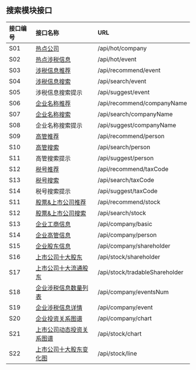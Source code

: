 ## 搜索模块接口

| 接口编号 | 接口名称 | URL |
| :--- | :--- | :--- |
| S01 | [热点公司](/热点公司.md) | /api/hot/company |
| S02 | [热点涉税信息](/热点涉税事件.md) | /api/hot/event |
| S03 | [涉税信息推荐](/涉税信息推荐.md) | /api/recommend/event |
| S04 | [涉税信息搜索](/she-shui-xin-xi-sou-suo.md) | /api/search/event |
| S05 | 涉税信息搜索提示 | /api/suggest/event |
| S06 | [企业名称推荐](/qi-ye-ming-cheng-tui-jian.md) | /api/recommend/companyName |
| S07 | [企业名称搜索](/qi-ye-ming-cheng-sou-suo.md) | /api/search/companyName |
| S08 | 企业名称搜索提示 | /api/suggest/companyName |
| S09 | [高管推荐](/gao-guan-tui-jian.md) | /api/recommend/person |
| S10 | [高管搜索](/s08gao-guan-sou-suo.md) | /api/search/person |
| S11 | 高管搜索提示 | /api/suggest/person |
| S12 | [税号推荐](/shui-hao-tui-jian.md) | /api/recommend/taxCode |
| S13 | [税号搜索](/shui-hao-sou-suo.md) | /api/search/taxCode |
| S14 | 税号搜索提示 | /api/suggest/taxCode |
| S11 | [股票&上市公司推荐](/gu-796826-shang-shi-gong-si-tui-jian.md) | /api/recommend/stock |
| S12 | [股票&上市公司搜索](/gao-guan-sou-suo.md) | /api/search/stock |
| S13 | [企业工商信息](/s13qi-ye-gong-shang-xin-xi.md) | /api/company/basic |
| S14 | [企业高管信息](/s14qi-ye-gao-guan-xin-xi.md) | /api/company/person |
| S15 | [企业股东信息](/s15qi-ye-gu-dong-xin-xi.md) | /api/company/shareholder |
| S16 | [上市公司十大股东](/s16shang-shi-gong-si-shi-da-gu-dong.md) | /api/stock/shareholder |
| S17 | [上市公司十大流通股东](/s17shang-shi-gong-si-shi-da-liu-tong-gu-dong.md) | /api/stock/tradableShareholder |
| S18 | [企业涉税信息数量列表](/s18qi-ye-she-shui-xin-xi.md) | /api/company/eventsNum |
| S19 | [企业涉税信息详情](/gong-si-she-shui-xin-xi-xiang-qing.md) | /api/company/event |
| S20 | [企业投资关系图谱](/s19gong-si-tou-zi-guan-xi-tu-pu.md) | /api/company/chart |
| S21 | [上市公司动态投资关系图谱](/s20shang-shi-gong-si-dong-tai-tou-zi-guan-xi-tu-pu.md) | /api/stock/chart |
| S22 | [上市公司十大股东变化图](/s21shang-shi-gong-si-shi-da-gu-dong-bian-hua-tu.md) | /api/stock/line |



